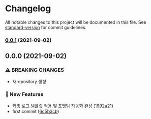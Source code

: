 # Changelog

All notable changes to this project will be documented in this file. See [standard-version](https://github.com/conventional-changelog/standard-version) for commit guidelines.

### [0.0.1](https://github.com/ShineJaRam/angular-tutorial/compare/v0.0.0...v0.0.1) (2021-09-02)

## 0.0.0 (2021-09-02)


### ⚠ BREAKING CHANGES

* 새repository 생성

### :rocket: New Features

* 커밋 로그 템플릿 적용 및 포맷팅 자동화 완성 ([1992a21](https://github.com/ShineJaRam/angular-tutorial/commit/1992a21fe795a27f4029f38b64e54e438f148858))
* first commit ([6c5b3cb](https://github.com/ShineJaRam/angular-tutorial/commit/6c5b3cbf92b9dc0f3c9a9b9dcc73eecf3bf0c7c6))
